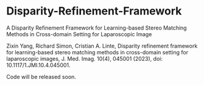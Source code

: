 # Disparity-Refinement-Framework
A Disparity Refinement Framework for Learning-based Stereo Matching Methods in Cross-domain Setting for Laparoscopic Image


Zixin Yang, Richard Simon, Cristian A. Linte, Disparity refinement framework for learning-based stereo matching methods in cross-domain setting for laparoscopic images, J. Med. Imag. 10(4), 045001 (2023), doi: 10.1117/1.JMI.10.4.045001.

Code will be released soon.
